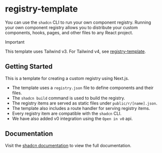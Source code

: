 # registry-template

You can use the `shadcn` CLI to run your own component registry. Running your own
component registry allows you to distribute your custom components, hooks, pages, and
other files to any React project.

> [!IMPORTANT]  
> This template uses Tailwind v3. For Tailwind v4, see [registry-template](https://github.com/shadcn-ui/registry-template-v4).

## Getting Started

This is a template for creating a custom registry using Next.js.

- The template uses a `registry.json` file to define components and their files.
- The `shadcn build` command is used to build the registry.
- The registry items are served as static files under `public/r/[name].json`.
- The template also includes a route handler for serving registry items.
- Every registry item are compatible with the `shadcn` CLI.
- We have also added v0 integration using the `Open in v0` api.

## Documentation

Visit the [shadcn documentation](https://ui.shadcn.com/docs/registry) to view the full documentation.
